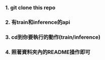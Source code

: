 ### 1. git clone this repo
### 2. 有train和inference的api
### 3. cd到你要執行的動作(train/inference)
### 4. 照著資料夾內的README操作即可